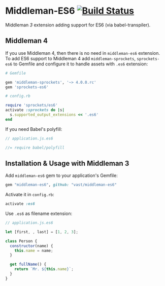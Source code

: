 # Middleman-ES6 [![Build Status](https://semaphoreci.com/api/v1/vast/middleman-es6/branches/master/shields_badge.svg)](https://semaphoreci.com/vast/middleman-es6)

Middleman _3_ extension adding support for ES6 (via babel-transpiler).

## Middleman 4

If you use Middleman 4, then there is no need in `middleman-es6` extension. To add ES6 support
to Middleman 4 add `middleman-sprockets`, `sprockets-es6` to Gemfile and configure it to handle
assets with `.es6` extension:

```ruby
# Gemfile

gem 'middleman-sprockets', '~> 4.0.0.rc'
gem 'sprockets-es6'
```

```ruby
# config.rb

require 'sprockets/es6'
activate :sprockets do |s|
  s.supported_output_extensions << '.es6'
end
```

If you need Babel's polyfill:

```javascript
// application.js.es6

//= require babel/polyfill
```

## Installation & Usage with Middleman 3

Add `middleman-es6` gem to your application's Gemfile:

```ruby
gem "middleman-es6", github: "vast/middleman-es6"
```

Activate it in `config.rb`:

```ruby
activate :es6
```

Use `.es6` as filename extension:

```javascript
// application.js.es6

let [first, , last] = [1, 2, 3];

class Person {
  constructor(name) {
    this.name = name;
  }

  get fullName() {
    return `Mr. ${this.name}`;
  }
}
```
